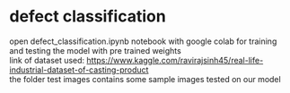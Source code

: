 # defect classification
open defect_classification.ipynb notebook with google colab for training and testing the model with pre trained weights \
link of dataset used: https://www.kaggle.com/ravirajsinh45/real-life-industrial-dataset-of-casting-product \
the folder test images contains some sample images tested on our model
